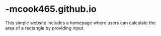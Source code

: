 # -mcook465.github.io
This simple website includes a homepage where users can calculate the area of a rectangle by providing input.

